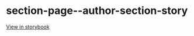 # section-page--author-section-story

[View in storybook](https://raw.githack.com/Independent-Digital-News-and-Media-Ltd/standard-pwamp-sb/PR-722-sb/index.html?path=/story/section-page--author-section-story)
